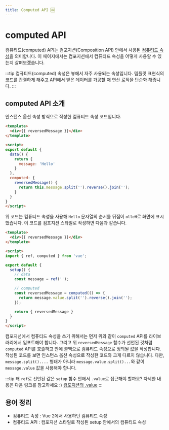 ```yaml
---
title: Computed API 🆕
---
```


# computed API <Badge text="Vue 3" />

컴퓨티드(computed) API는 컴포지션(Composition API) 안에서 사용된 [컴퓨티드 속성](/syntax/computed.html)을 의미합니다. 이 페이지에서는 컴포지션에서 
컴퓨티드 속성을 어떻게 사용할 수 있는지 살펴보겠습니다.

:::tip
컴퓨티드(computed) 속성은 뷰에서 자주 사용되는 속성입니다. 템플릿 표현식의 코드를 간결하게 해주고 API에서 받은 데이터를 가공할 때 연산 로직을 단순화 해줍니다.
:::

## computed API 소개

인스턴스 옵션 속성 방식으로 작성한 컴퓨티드 속성 코드입니다.

```html
<template>
  <div>{{ reversedMessage }}</div>
</template>

<script>
export default {
  data() {
    return {
      message: 'Hello'
    }
  },
  computed: {
    reversedMessage() {
      return this.message.split('').reverse().join('');
    }
  }
}
</script>
```

위 코드는 컴퓨티드 속성을 사용해 `Hello` 문자열의 순서를 뒤집어 `olleH`로 화면에 표시했습니다. 이 코드를 컴포지션 스타일로 작성하면 다음과 같습니다.

```html
<template>
  <div>{{ reversedMessage }}</div>
</template>

<script>
import { ref, computed } from 'vue';

export default {
  setup() {
    // data
    const message = ref('');

    // computed
    const reversedMessage = computed(() => {
      return message.value.split('').reverse().join('');
    });

    return { reversedMessage }
  }
} 
</script>
```

컴포지션에서 컴퓨티드 속성을 쓰기 위해서는 먼저 위와 같이 `computed` API를 라이브러리에서 임포트해야 합니다. 그리고 위 `reversedMessage` 함수가 선언된 것처럼 `computed` API를 호출하고 안에 콜백으로 컴퓨티드 속성으로 정의될 값을 작성합니다. 작성된 코드를 보면 인스턴스 옵션 속성으로 작성한 코드와 크게 다르지 않습니다. 다만, `message.split()....` 형태가 아니라 `message.value.split()...`와 같이 `message.value` 값을 사용해야 합니다.

:::tip
왜 `ref`로 선언된 값은 `setup` 함수 안에서 `.value`로 접근해야 할까요? 자세한 내용은 다음 링크를 참고하세요 :) [컴포지션의 .value](/reuse/composition.html#ref-두-번째-특징-value)
:::

## 용어 정리

- 컴퓨티드 속성 : Vue 2에서 사용하던 컴퓨티드 속성
- 컴퓨티드 API : 컴포지션 스타일로 작성된 setup 안에서의 컴퓨티드 속성